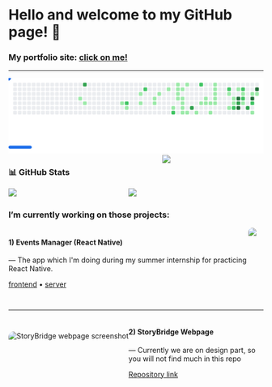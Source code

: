 # Hello and welcome to my GitHub page! 🍄
<!--
**krovostcora/krovostcora** is a ✨ _special_ ✨ repository because its `README.md` (this file) appears on your GitHub profile.
<img align='right' src='https://user-images.githubusercontent.com/5713670/87202985-820dcb80-c2b6-11ea-9f56-7ec461c497c3.gif' width='200"'>
Here are some ideas to get you started:

- 🔭 I’m currently working on ...
- 🌱 I’m currently learning ...
- 👯 I’m looking to collaborate on ...
- 🤔 I’m looking for help with ...
- 💬 Ask me about ...
- 📫 How to reach me: ...
- 😄 Pronouns: ...
- ⚡ Fun fact: ...
-->

### My portfolio site: [click on me!](https://orion-comet9.resiz.es/)

---

<picture>
  <!-- Use dark image when user prefers dark mode -->
  <source media="(prefers-color-scheme: dark)" srcset="images/breakout-dark.svg" />
  <!-- Use light image when user prefers light mode -->
  <source media="(prefers-color-scheme: light)" srcset="images/breakout-light.svg" />
  <!-- Fallback -->
  <img alt="Breakout from my GitHub contributions" src="images/breakout-light.svg" />
</picture>


<img align='right' src='https://user-images.githubusercontent.com/5713670/87202985-820dcb80-c2b6-11ea-9f56-7ec461c497c3.gif' width='200"'>

### 📊 GitHub Stats
<img align="left" src="https://github-readme-stats.vercel.app/api?username=krovostcora&show_icons=true&theme=tokyonight" width="47%" />
<img src="https://github-readme-stats.vercel.app/api/top-langs/?username=krovostcora&layout=compact&theme=tokyonight" width="47%" />


### I’m currently working on those projects:

<div style="display: flex; align-items: center; justify-content: space-between; margin-bottom: 2em;">
  <div style="flex: 1; padding-right: 1em;">
    <img align="right" src="https://github.com/user-attachments/assets/1daf2b4a-b842-4cac-be35-78fb10313c5e" height="130" style="border-radius: 10px;"/>
    <h4>1) <b>Events Manager</b> (React Native)</h4>
    <p>— The app which I'm doing during my summer internship for practicing React Native.</p>
    <p>
      <a href="https://github.com/krovostcora/events-Rnative/tree/main">frontend</a> • 
      <a href="https://github.com/krovostcora/events_server">server</a>
    </p>
  </div>
</div>

---

<div style="display: flex; align-items: center; justify-content: space-between; margin-bottom: 2em;">
    <img align="right" src="https://github.com/user-attachments/assets/066c15e8-bd2a-4f05-abc4-0b42ef19f6c8" alt="StoryBridge webpage screenshot" height="80" style="border-radius: 10px;"/>
  <div style="flex: 1; padding-right: 1em;">
    <h4>2) <b>StoryBridge Webpage</b></h4>
    <p>— Currently we are on design part, so you will not find much in this repo</p>
    <p>
      <a href="https://github.com/AbiWebAngel/StoryBridgeBlog">Repository link</a>
    </p>
  </div>
</div>


